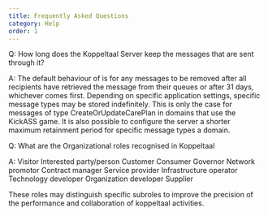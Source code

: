```yaml
---
title: Frequently Asked Questions
category: Help
order: 1
---
```


Q: How long does the Koppeltaal Server keep the messages that are sent through it?

A: The default behaviour of is for any messages to be removed after all recipients have retrieved the message from their queues or after 31 days, whichever comes first.
Depending on specific application settings, specific message types may be stored indefinitely. This is only the case for messages of type CreateOrUpdateCarePlan in domains that use the KickASS game.
It is also possible to configure the server a shorter maximum retainment period for specific message types a domain.


Q: What are the Organizational roles recognised in Koppeltaal

A: 
Visitor
Interested party/person
Customer
Consumer
Governor
Network promotor
Contract manager
Service provider
Infrastructure operator
Technology developer
Organization developer
Supplier

These roles may distinguish specific subroles to improve the precision of the performance and collaboration of koppeltaal activities.




